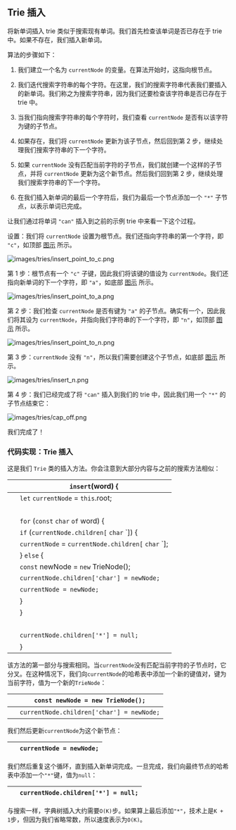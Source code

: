 ## Trie 插入

将新单词插入 trie 类似于搜索现有单词。我们首先检查该单词是否已存在于 trie 中。如果不存在，我们插入新单词。

算法的步骤如下：

1.  我们建立一个名为 `currentNode` 的变量。在算法开始时，这指向根节点。

1.  我们迭代搜索字符串的每个字符。在这里，我们的搜索字符串代表我们要插入的新单词。我们称之为搜索字符串，因为我们还要检查该字符串是否已存在于 trie 中。

1.  当我们指向搜索字符串的每个字符时，我们查看 `currentNode` 是否有以该字符为键的子节点。

1.  如果存在，我们将 `currentNode` 更新为该子节点，然后回到第 2 步，继续处理我们搜索字符串的下一个字符。

1.  如果 `currentNode` 没有匹配当前字符的子节点，我们就创建一个这样的子节点，并将 `currentNode` 更新为这个新节点。然后我们回到第 2 步，继续处理我们搜索字符串的下一个字符。

1.  在我们插入新单词的最后一个字符后，我们为最后一个节点添加一个 `"*"` 子节点，以表示单词已完成。

让我们通过将单词 `"can"` 插入到之前的示例 trie 中来看一下这个过程。

设置：我们将 `currentNode` 设置为根节点。我们还指向字符串的第一个字符，即 `"c"`，如顶部 [图示](#fig.ch17.insert_point_to_c) 所示。

![images/tries/insert_point_to_c.png](images/tries/insert_point_to_c.png)

第 1 步：根节点有一个 `"c"` 子键，因此我们将该键的值设为 `currentNode`。我们还指向新单词的下一个字符，即 `"a"`，如底部 [图示](#fig.ch17.insert_point_to_a) 所示。

![images/tries/insert_point_to_a.png](images/tries/insert_point_to_a.png)

第 2 步：我们检查 `currentNode` 是否有键为 `"a"` 的子节点。确实有一个，因此我们将其设为 `currentNode`，并指向我们字符串的下一个字符，即 `"n"`，如顶部 [图示](#fig.ch17.insert_point_to_n) 所示。

![images/tries/insert_point_to_n.png](images/tries/insert_point_to_n.png)

第 3 步：`currentNode` 没有 `"n"`，所以我们需要创建这个子节点，如底部 [图示](#fig.ch17.insert_n) 所示。

![images/tries/insert_n.png](images/tries/insert_n.png)

第 4 步：我们已经完成了将 `"can"` 插入到我们的 trie 中，因此我们用一个 `"*"` 的子节点结束它：

![images/tries/cap_off.png](images/tries/cap_off.png)

我们完成了！

### 代码实现：Trie 插入

这是我们 `Trie` 类的插入方法。你会注意到大部分内容与之前的搜索方法相似：

| ​  | `insert`(word) { |
| --- | --- |
| ​  | `let` `currentNode` = `this`.root; |
| ​  |  |
| ​  | `for` (`const` `char` `of` word) { |
| ​  | `if` (`currentNode.children[` `char` `]) { |
| ​  | `currentNode` = `currentNode.children[` `char` `]; |
| ​  | } `else` { |
| ​  | `const` newNode = `new` TrieNode(); |
| ​  | `currentNode.children['char'] = newNode;` |
| ​  | `currentNode = newNode;` |
| ​  | } |
| ​  | } |
| ​  |  |
| ​  | `currentNode.children['*'] = null;` |
| ​  | } |

该方法的第一部分与搜索相同。当`currentNode`没有匹配当前字符的子节点时，它分叉。在这种情况下，我们向`currentNode`的哈希表中添加一个新的键值对，键为当前字符，值为一个新的`TrieNode`：

| ​  | `const newNode = new TrieNode();` |
| --- | --- |
| ​  | `currentNode.children['char'] = newNode;` |

我们然后更新`currentNode`为这个新节点：

| ​  | `currentNode = newNode;` |
| --- | --- |

我们然后重复这个循环，直到插入新单词完成。一旦完成，我们向最终节点的哈希表中添加一个`"*"`键，值为`null`：

| ​  | `currentNode.children['*'] = null;` |
| --- | --- |

与搜索一样，字典树插入大约需要`O(K)`步。如果算上最后添加`"*"`，技术上是`K + 1`步，但因为我们省略常数，所以速度表示为`O(K)`。
